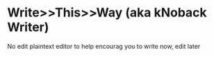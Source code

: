 # Write>>This>>Way (aka kNoback Writer)
No edit plaintext editor to help encourag you to write now, edit later
